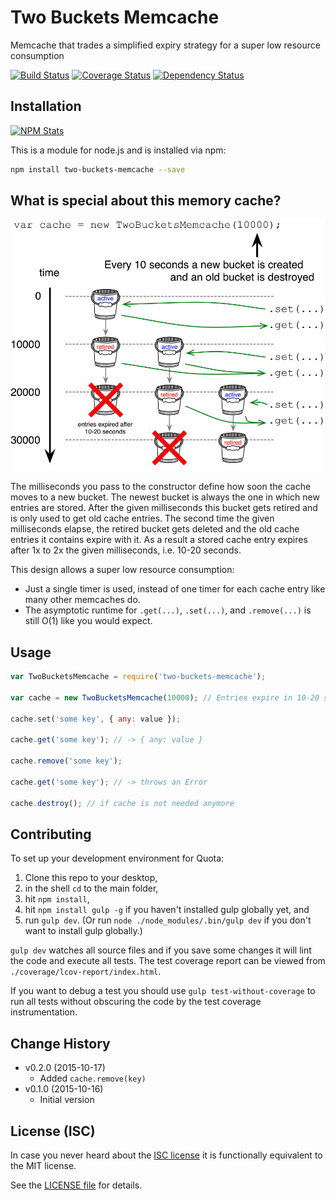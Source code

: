 # Two Buckets Memcache

Memcache that trades a simplified expiry strategy for a super low resource consumption

[![Build Status](https://travis-ci.org/analog-nico/two-buckets-memcache.svg?branch=master)](https://travis-ci.org/analog-nico/two-buckets-memcache) [![Coverage Status](https://coveralls.io/repos/analog-nico/two-buckets-memcache/badge.svg?branch=master&service=github)](https://coveralls.io/github/analog-nico/two-buckets-memcache?branch=master) [![Dependency Status](https://david-dm.org/analog-nico/two-buckets-memcache.svg)](https://david-dm.org/analog-nico/two-buckets-memcache)

## Installation

[![NPM Stats](https://nodei.co/npm/two-buckets-memcache.png?downloads=true)](https://npmjs.org/package/two-buckets-memcache)

This is a module for node.js and is installed via npm:

``` bash
npm install two-buckets-memcache --save
```

## What is special about this memory cache?

![Schematic](img/two-buckets-memcache.jpg)

The milliseconds you pass to the constructor define how soon the cache moves to a new bucket. The newest bucket is always the one in which new entries are stored. After the given milliseconds this bucket gets retired and is only used to get old cache entries. The second time the given milliseconds elapse, the retired bucket gets deleted and the old cache entries it contains expire with it. As a result a stored cache entry expires after 1x to 2x the given milliseconds, i.e. 10-20 seconds.

This design allows a super low resource consumption:

- Just a single timer is used, instead of one timer for each cache entry like many other memcaches do.
- The asymptotic runtime for `.get(...)`, `.set(...)`, and `.remove(...)` is still O(1) like you would expect.

## Usage

``` js
var TwoBucketsMemcache = require('two-buckets-memcache');

var cache = new TwoBucketsMemcache(10000); // Entries expire in 10-20 seconds.

cache.set('some key', { any: value });

cache.get('some key'); // -> { any: value }

cache.remove('some key');

cache.get('some key'); // -> throws an Error

cache.destroy(); // if cache is not needed anymore
```

## Contributing

To set up your development environment for Quota:

1. Clone this repo to your desktop,
2. in the shell `cd` to the main folder,
3. hit `npm install`,
4. hit `npm install gulp -g` if you haven't installed gulp globally yet, and
5. run `gulp dev`. (Or run `node ./node_modules/.bin/gulp dev` if you don't want to install gulp globally.)

`gulp dev` watches all source files and if you save some changes it will lint the code and execute all tests. The test coverage report can be viewed from `./coverage/lcov-report/index.html`.

If you want to debug a test you should use `gulp test-without-coverage` to run all tests without obscuring the code by the test coverage instrumentation.

## Change History

- v0.2.0 (2015-10-17)
    - Added `cache.remove(key)`
- v0.1.0 (2015-10-16)
    - Initial version

## License (ISC)

In case you never heard about the [ISC license](http://en.wikipedia.org/wiki/ISC_license) it is functionally equivalent to the MIT license.

See the [LICENSE file](LICENSE) for details.
